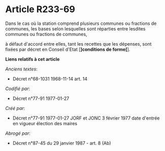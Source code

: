 # Article R233-69

Dans le cas où la station comprend plusieurs communes ou fractions de communes, les bases selon lesquelles sont réparties
entre lesdites communes ou fractions de communes,

à défaut d'accord entre elles, tant les recettes que les dépenses, sont fixées par décret en Conseil d'Etat [**]conditions de
forme[**].

**Liens relatifs à cet article**

_Anciens textes_:

  - Décret n°68-1031 1968-11-14 art. 14

_Codifié par_:

  - Décret n°77-91 1977-01-27

_Créé par_:

  - Décret n°77-91 1977-01-27 JORF et JONC 3 février 1977 date d'entrée en vigueur élection des maires

_Abrogé par_:

  - Décret n°87-45 du 29 janvier 1987 - art. 8 (Ab)

